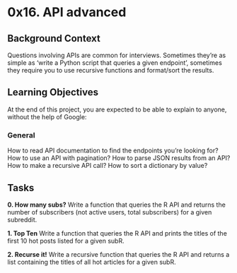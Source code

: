 # 0x16. API advanced

## Background Context

Questions involving APIs are common for interviews. Sometimes they’re as simple as ‘write a Python script that queries a given endpoint’, sometimes they require you to use recursive functions and format/sort the results.

## Learning Objectives

At the end of this project, you are expected to be able to explain to anyone, without the help of Google:

### General

How to read API documentation to find the endpoints you’re looking for?
How to use an API with pagination?
How to parse JSON results from an API?
How to make a recursive API call?
How to sort a dictionary by value?

## Tasks

**0. How many subs?**
Write a function that queries the R API and returns the number of subscribers (not active users, total subscribers) for a given subreddit.

**1. Top Ten**
Write a function that queries the R API and prints the titles of the first 10 hot posts listed for a given subR.

**2. Recurse it!**
Write a recursive function that queries the R API and returns a list containing the titles of all hot articles for a given subR.
